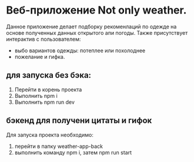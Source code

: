 # Веб-приложение Not only weather.

Данное приложение делает подборку рекоменлаций по одежде на основе полученных данных открытого апи погоды. Также присутствует интерактив с пользователем:
- выбо вариантов одежды: потеплее или похолоднее
- пожелание и гифка.
## для запуска без бэка:
1. Перейти в корень проекта
2. Выполнить npm i
3. Выполнить npm run dev
## бэкенд для получени цитаты и гифок
Для запуска проекта необходимо:
1. перейти в папку weather-app-back
2. выполнить команду npm i, затем npm run start
